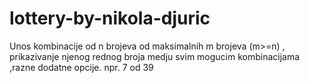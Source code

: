 # lottery-by-nikola-djuric
Unos kombinacije od n brojeva od maksimalnih m brojeva (m>=n) , prikazivanje njenog rednog broja medju svim mogucim kombinacijama ,razne dodatne opcije. npr. 7 od 39 
